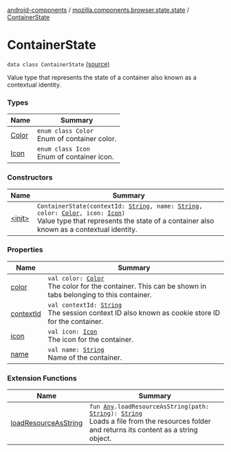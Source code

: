 [android-components](../../index.md) / [mozilla.components.browser.state.state](../index.md) / [ContainerState](./index.md)

# ContainerState

`data class ContainerState` [(source)](https://github.com/mozilla-mobile/android-components/blob/master/components/browser/state/src/main/java/mozilla/components/browser/state/state/ContainerState.kt#L15)

Value type that represents the state of a container also known as a contextual identity.

### Types

| Name | Summary |
|---|---|
| [Color](-color/index.md) | `enum class Color`<br>Enum of container color. |
| [Icon](-icon/index.md) | `enum class Icon`<br>Enum of container icon. |

### Constructors

| Name | Summary |
|---|---|
| [&lt;init&gt;](-init-.md) | `ContainerState(contextId: `[`String`](https://kotlinlang.org/api/latest/jvm/stdlib/kotlin/-string/index.html)`, name: `[`String`](https://kotlinlang.org/api/latest/jvm/stdlib/kotlin/-string/index.html)`, color: `[`Color`](-color/index.md)`, icon: `[`Icon`](-icon/index.md)`)`<br>Value type that represents the state of a container also known as a contextual identity. |

### Properties

| Name | Summary |
|---|---|
| [color](color.md) | `val color: `[`Color`](-color/index.md)<br>The color for the container. This can be shown in tabs belonging to this container. |
| [contextId](context-id.md) | `val contextId: `[`String`](https://kotlinlang.org/api/latest/jvm/stdlib/kotlin/-string/index.html)<br>The session context ID also known as cookie store ID for the container. |
| [icon](icon.md) | `val icon: `[`Icon`](-icon/index.md)<br>The icon for the container. |
| [name](name.md) | `val name: `[`String`](https://kotlinlang.org/api/latest/jvm/stdlib/kotlin/-string/index.html)<br>Name of the container. |

### Extension Functions

| Name | Summary |
|---|---|
| [loadResourceAsString](../../mozilla.components.support.test.file/kotlin.-any/load-resource-as-string.md) | `fun `[`Any`](https://kotlinlang.org/api/latest/jvm/stdlib/kotlin/-any/index.html)`.loadResourceAsString(path: `[`String`](https://kotlinlang.org/api/latest/jvm/stdlib/kotlin/-string/index.html)`): `[`String`](https://kotlinlang.org/api/latest/jvm/stdlib/kotlin/-string/index.html)<br>Loads a file from the resources folder and returns its content as a string object. |
